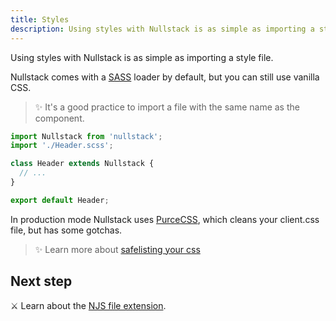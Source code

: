```yaml
---
title: Styles
description: Using styles with Nullstack is as simple as importing a style file
---
```


Using styles with Nullstack is as simple as importing a style file.

Nullstack comes with a [SASS](https://sass-lang.com) loader by default, but you can still use vanilla CSS.

> ✨ It's a good practice to import a file with the same name as the component.

```jsx
import Nullstack from 'nullstack';
import './Header.scss';

class Header extends Nullstack {
  // ...
}

export default Header;
```

In production mode Nullstack uses [PurceCSS](https://purgecss.com), which cleans your client.css file, but has some gotchas.

> ✨ Learn more about [safelisting your css](https://purgecss.com/safelisting.html)

## Next step

⚔ Learn about the [NJS file extension](/njs-file-extension).